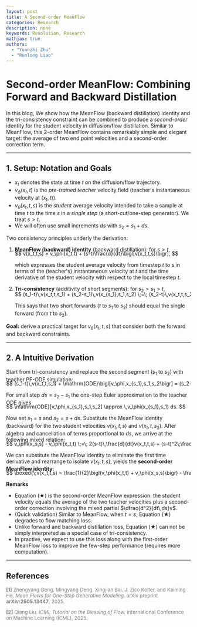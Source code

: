 ```yaml
---
layout: post
title: A Second-order MeanFlow
categories: Research
description: none
keywords: Resolution, Research
mathjax: true
authors:
  - "Yuanzhi Zhu"
  - "Runlong Liao"
---
```


<style>
    .sidebar {
        float: right; /* Align the sidebar to the right */
        width: 300px; /* Set the width of the sidebar */
        font-family: sans-serif, monospace; /* Example font-family for a light font */
        margin-left: 30px; /* Add margin to the left of the sidebar */
    }
</style>


# Second-order MeanFlow: Combining Forward and Backward Distillation
 
In this blog, We show how the MeanFlow (backward distillation) identity and the tri-consistency constraint can be combined to produce a *second-order* identity for the student velocity in diffusion/flow distillation. 
Similar to MeanFlow, this 2-order MeanFlow contains remarkably simple and elegant target: the average of two end point velocities and a second-order correction term. 
<!-- Below we present the derivation, explain the approximations, show how to compute the required time derivatives in practice (JVP / autograd), and give practical loss functions and implementation suggestions. -->

---

## 1. Setup: Notation and Goals

- $x_t$ denotes the state at time $t$ on the diffusion/flow trajectory.  
- $v_\phi(x_t,t)$ is the *pre-trained teacher* velocity field (teacher's instantaneous velocity at $(x_t,t)$).  
- $v_\theta(x_t,t,s)$ is the *student* average velocity intended to take a sample at time $t$ to the time $s$ in a *single step* (a short-cut/one-step generator). We treat $s > t$.  
- We will often use small increments $ds$ with $s_2 = s_1 + ds$.

Two consistency principles underly the derivation:

1. **MeanFlow (backward) identity** (backward distillation): for $s > t$,

   <div style="overflow-x: auto; white-space: nowrap; margin-top: -20px;">
   $$
   v(x_t,t,s) = v_\phi(x_t,t) + (s-t)\frac{d}{dt}\bigl[v(x_t,t,s)\bigr],
   $$
   </div>
   
   which expresses the student average velocity from timestep $t$ to $s$ in terms of the (teacher's) instantaneous velocity at $t$ and the time derivative of the student velocity with respect to the local timestep $t$.

2. **Tri-consistency** (additivity of short segments): for $s_2 > s_1 > t$,
   
   <div style="overflow-x: auto; white-space: nowrap; margin-top: -20px;">
   $$
   (s_1-t)\,v(x_t,t,s_1) + (s_2-s_1)\,v(x_{s_1},s_1,s_2) \;=\; (s_2-t)\,v(x_t,t,s_2).
   $$
   </div>
   
   This says that two short forwards ($t$ to $s_1$ to $s_2$) should equal the single forward (from $t$ to $s_2$).

**Goal:** derive a practical target for $v_\theta(x_t,t,s)$ that consider both the forward and backward constraints.

---

## 2. A Intuitive Derivation

Start from tri-consistency and replace the second segment ($s_1$ to $s_2$) with teacher PF-ODE simulation:

<div style="overflow-x: auto; white-space: nowrap; margin-top: -20px;">
$$
(s_1-t)\,v(x_t,t,s_1) + \mathrm{ODE}\bigl[v_\phi,x_{s_1},s_1,s_2\bigr] = (s_2-t)\,v(x_t,t,s_2).
$$
</div>

For small step $ds = s_2 - s_1$ the one-step Euler approximation to the teacher ODE gives

<div style="overflow-x: auto; white-space: nowrap; margin-top: -20px;">
$$
\mathrm{ODE}[v_\phi,x_{s_1},s_1,s_2] \approx \,v_\phi(x_{s_1},s_1) ds.
$$
</div>

Now set $s_1 = s$ and $s_2 = s + ds$. Substitute the MeanFlow identity (backward) for the two student velocities $v(x_t,t,s)$ and $v(x_t,t,s_2)$. After algebra and cancellation of terms proportional to $ds$, we arrive at the following mixed relation:

<div style="overflow-x: auto; white-space: nowrap; margin-top: -20px;">
$$
v_\phi(x_s,s) - v_\phi(x_t,t)
\;=\;
2(s-t)\,\frac{d}{dt}v(x_t,t,s) + (s-t)^2\;\frac{d^2}{dt\,ds}v(x_t,t,s).
$$
</div>

We can substitute the MeanFlow identity to eliminate the first time derivative and rearrange to isolate $v(x_t,t,s)$, yields the **second-order MeanFlow identity**:

<div style="overflow-x: auto; white-space: nowrap; margin-top: -20px;">
$$
\boxed{\;v(x_t,t,s) = \frac{1}{2}\bigl(v_\phi(x_t,t) + v_\phi(x_s,s)\bigr)
- \frac{1}{2}(s-t)^2\,\frac{d^2}{dt\,ds}v(x_t,t,s)\;}
\tag{★}
$$
</div>

**Remarks**
- Equation (★) is the second-order MeanFlow expression: the student velocity equals the average of the two teacher velocities plus a second-order correction involving the mixed partial $\dfrac{d^2}{dt\,ds}v$.
- (Quick validation) Similar to MeanFlow, when $t=s$, Equation (★) degrades to flow matching loss.
- Unlike forward and backward distillation loss, Equation (★) can not be simply interpreted as a special case of tri-consistency.
- In practive, we expect to use this loss along with the first-order MeanFlow loss to improve the few-step performance (requires more computation).

---

## References

<span style="color:gray; font-size:0.95em;">

**[1]** Zhengyang Geng, Mingyang Deng, Xingjian Bai, J. Zico Kolter, and Kaiming He. *Mean Flows for One-Step Generative Modeling.* arXiv preprint **arXiv:2505.13447**, 2025.  

**[2]** Qiang Liu. *ICML Tutorial on the Blessing of Flow.* International Conference on Machine Learning (ICML), 2025.  

</span>

